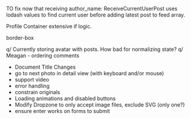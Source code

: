 
TO fix now that receiving author_name:
ReceiveCurrentUserPost uses lodash values to find current user
before adding latest post to feed array.

Profile Container extensive if logic.

border-box

q/ Currently storing avatar with posts. How bad for normalizing state?
q/ Meagan - ordering comments


* Document Title Changes
* go to next photo in detail view (with keyboard and/or mouse)
* support video
* error handling
* constrain originals
* Loading animations and disabled buttons
* Modify Dropzone to only accept image files, exclude SVG (only one?)
* ensure enter works on forms to submit
